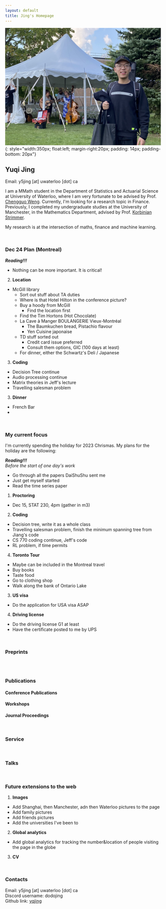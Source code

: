 ```yaml
---
layout: default
title: Jing's Homepage
---
```


![](./assets/headshot.jpeg){: style="width:350px; float:left; margin-right:20px; padding: 14px; padding-bottom: 20px"}

## Yuqi Jing

Email: y5jing [at] uwaterloo [dot] ca

I am a MMath student in the Department of Statistics and Actuarial Science at University of Waterloo, where I am very fortunate to be advised by Prof. [Chengguo Weng](https://www.chengguoweng.com/). Currently, I'm looking for a research topic in Finance. Previously, I completed my undergraduate studies at the University of Manchester, in the Mathematics Department, advised by Prof. [Korbinian Strimmer](https://strimmerlab.github.io/korbinian.html).

My research is at the intersection of maths, finance and machine learning.


&nbsp;  
### Dec 24 Plan (Montreal)

***Reading!!!***  
- Nothing can be more important. It is critical!

2. **Location**
- McGill library
    + Sort out stuff about TA duties
    + Where is that Hotel Hilton in the conference picture?
    + Buy a hoody from McGill
        * Find the location first
    + Find the Tim Hortons (Hot Chocolate)
    + La Cave à Manger BOULANGERIE Vieux-Montréal
        * The Baumkuchen bread, Pistachio flavour
        * Yen Cuisine japonaise
    + TD stuff sorted out
        * Credit card issue preferred
        * Consult them options, GIC (100 days at least)
    + For dinner, either the Schwartz's Deli / Japanese
    
3. **Coding**
- Decision Tree continue
- Audio processing continue
- Matrix theories in Jeff's lecture
- Travelling salesman problem
        




3. **Dinner**
- French Bar
- 








&nbsp;  
### My current focus
I'm currently spending the holiday for 2023 Chrismas. My plans for the holiday are the following:

***Reading!!!***  
*Before the start of one day's work*
- Go through all the papers DaiShuShu sent me
- Just get myself started
- Read the time series paper

1. **Proctoring**
- Dec 15, STAT 230, 4pm (gather in m3)

2. **Coding**
- Decision tree, write it as a whole class
- Travelling salesman problem, finish the minimum spanning tree from Jiang's code
- CS 770 coding continue, Jeff's code
- RL problem, if time permits

4. **Toronto Tour**
- Maybe can be included in the Montreal travel
- Buy books
- Taste food
- Go to clothing shop
- Walk along the bank of Ontario Lake

3. **US visa**
- Do the application for USA visa ASAP

4. **Driving license**
- Do the driving license G1 at least
- Have the certificate posted to me by UPS


&nbsp;    
### Preprints
<br/><br/> 


### Publications
#### Conference Publications
<!-- - **Calibration, Entropy Rates, and Memory in Language Models**       
**Yuqi Jing**, Mark Braverman, Sham M. Kakade, Karthik Narasimhan, Cyril Zhang, Yi Zhang  
ICML 2020  
[Paper](http://proceedings.mlr.press/v119/braverman20a/braverman20a.pdf) &nbsp; <strong>·</strong> &nbsp; [Code](http://proceedings.mlr.press/v119/braverman20a/braverman20a.pdf) -->
                               
#### Workshops
<!-- - **Onling Agnostic Boosting**  
**Yuqi Jing**, Nataly Brukhim, Elad Hazan, Shay Moran  
Women in Machine Learning Workshop 2019 (**Oral Presentation**)  
[Paper](http://proceedings.mlr.press/v119/braverman20a/braverman20a.pdf) -->

#### Journal Proceedings
<!-- - **Online Learning of Quantum States**  
**Yuqi Jing**, Scott Aaronson, Elad Hazan, Satyen Kale, Ashwin Nayak  
Journal of Statistical Mechanics: Theory and Experiment, 2019  
[Paper](https://iopscience.iop.org/article/10.1088/1742-5468/ab3988)   -->
    
&nbsp;  
### Service
<!-- **Reviewer:** NeurIPS (2020-22), ICML (2020-23). -->
    
&nbsp;  
### Talks
<!-- * **Black-Box Control for Linear Dynamical Systems**
    * Google Research Diff-everything Workshop, Virtual. September 2021.
    * Conference on Learning Theory, Boulder, CO, USA. August 2021.
    * RL Theory Virtual Seminars, November 2020.
 -->
 

&nbsp;
### Future extensions to the web

1. **Images**
- Add Shanghai, then Manchester, adn then Waterloo pictures to the page
- Add family pictures
- Add friends pictures
- Add the universities I've been to

2. **Global analytics**
- Add global analytics for tracking the number&location of people visiting the page in the globe

3. **CV**

&nbsp;  
### Contacts
Email: y5jing [at] uwaterloo [dot] ca  
Discord username: dodojing  
Github link: [yqjing](https://github.com/yqjing)  